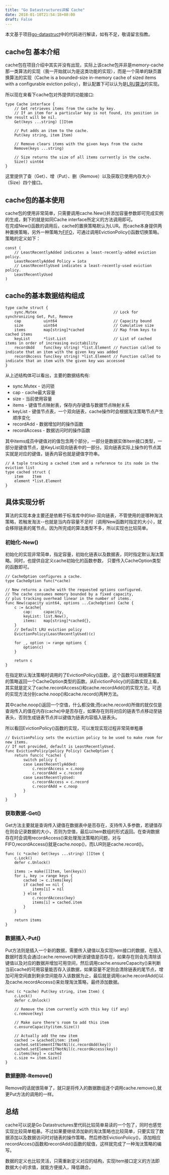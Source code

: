 ```yaml
---
title: "Go Datastructures详解 Cache"
date: 2018-01-10T21:54:18+08:00
draft: False
---
```

本文基于项目[go-datastruct](https://github.com/Workiva/go-datastructures)中的代码进行解读，如有不足，敬请留言指教。  

## cache包 基本介绍
cache包在项目介绍中其实并没有出现，实际上该cache包并非是memory-cache那一类算法的实现（我一开始就以为是这类功能的实现），而是一个简单的缺页置换算法的实现（Cache is a bounded-size in-memory cache of sized items with a configurable eviction policy），默认配置下可以认为是[LRU算法](https://en.wikipedia.org/wiki/Cache_replacement_policies#Least_Recently_Used_(LRU))的实现。  

所以现在来看下cache包对外提供的功能接口:
```
type Cache interface {
    // Get retrieves items from the cache by key.
    // If an item for a particular key is not found, its position in the result will be nil.
    Get(keys ...string) []Item

    // Put adds an item to the cache.
    Put(key string, item Item)

    // Remove clears items with the given keys from the cache
    Remove(keys ...string)

    // Size returns the size of all items currently in the cache.
    Size() uint64
}
```
这里提供了查（Get）、增（Put）、删（Remove）以及获取已使用内存大小（Size）四个接口。  

## cache包的基本使用
cache包的使用非常简单，只需要调用cache.New()并添加容量参数即可完成实例的生成，剩下的就是如同Cache interface所定义的方法调用即可。  
在完成New()函数的调用后，cache的置换策略默认为LUR。而cache本身提供两种置换策略，另外一种策略为[FIFO](https://en.wikipedia.org/wiki/Cache_replacement_policies#Last_In_First_Out_(FIFO))，可通过调用EvictionPolicy()函数切换策略。策略的定义如下：
```
const (
    // LeastRecentlyAdded indicates a least-recently-added eviction policy.
    LeastRecentlyAdded Policy = iota
    // LeastRecentlyUsed indicates a least-recently-used eviction policy.
    LeastRecentlyUsed
)
```

## cache的基本数据结构组成
```
type cache struct {
    sync.Mutex                                  // Lock for synchronizing Get, Put, Remove
    cap          uint64                         // Capacity bound
    size         uint64                         // Cumulative size
    items        map[string]*cached             // Map from keys to cached items
    keyList      *list.List                     // List of cached items in order of increasing evictability
    recordAdd    func(key string) *list.Element // Function called to indicate that an item with the given key was added
    recordAccess func(key string) *list.Element // Function called to indicate that an item with the given key was accessed
}
```
从上述结构体可以看出，主要的数据结构有:  

* sync.Mutex - 访问锁  
* cap - cache最大容量
* size - 当前使用容量
* items - 键值节点映射表，保存内存键值与数据节点映射关系
* keyList - 键值节点表，一个双向链表，cache操作时会根据淘汰策略节点产生顺序变化
* recordAdd - 数据增加时的操作函数
* recordAccess - 数据访问时的操作函数

其中items成员中键值对的值包含两个部分，一部分是数据实体Item接口类型，一部分是键值节点，是KeyList双向链表中的一部分。双向链表实际上操作的节点其实就是对应的键值，链表内容也就是键值字符串。
```
// A tuple tracking a cached item and a reference to its node in the eviction list
type cached struct {
    item    Item
    element *list.Element
}
```

## 具体实现分析
算法的实现本身主要还是依赖于标准库中的list-双向链表，不管使用的是哪种淘汰策略，若触发淘汰--也就是当内存容量不足时（调用New函数时指定的大小），就会移除链表的尾节点。因为所完成的算法类型不多，所以实现也比较简单。

### 初始化-New()
初始化的实现非常简单，指定容量，初始化链表以及数据表，同时指定默认淘汰策略。同时，也提供自定义cache初始化的函数参数， 只要传入CacheOption类型的函数即可。
```
// CacheOption configures a cache.
type CacheOption func(*cache)

// New returns a cache with the requested options configured.
// The cache consumes memory bounded by a fixed capacity,
// plus tracking overhead linear in the number of items.
func New(capacity uint64, options ...CacheOption) Cache {
    c := &cache{
        cap:     capacity,
        keyList: list.New(),
        items:   map[string]*cached{},
    }
    // Default LRU eviction policy
    EvictionPolicy(LeastRecentlyUsed)(c)

    for _, option := range options {
        option(c)
    }

    return c
}
```

在指定默认淘汰策略时调用的了EvictionPolicy()函数，这个函数可以根据需配置的策略返回一个CacheOption类型的函数。从EvictionPolicy()的函数实现上看，其实就是定义了cache.recordAccess()和cache.recordAdd()的实现方法，可选的实现方法分别cache.noop()和cache.record()两种方法。 

其中cache.noop()返回一个空值，什么都没做;而cache.record()所做的就仅仅是查询传入的值在内存(cache)中是否存在，如果存在则将对应的链表节点移动至链表头，否则生成链表节点并以键值为链表内容插入链表头。  

所以看回EvictionPolicy()函数的实现，可以发现实现过程非常简单粗暴
```
// EvictionPolicy sets the eviction policy to be used to make room for new items.
// If not provided, default is LeastRecentlyUsed.
func EvictionPolicy(policy Policy) CacheOption {
    return func(c *cache) {
        switch policy {
        case LeastRecentlyAdded:
            c.recordAccess = c.noop
            c.recordAdd = c.record
        case LeastRecentlyUsed:
            c.recordAccess = c.record
            c.recordAdd = c.noop
        }
    }
}
```

### 获取数据-Get()
Get方法主要就是查询传入键值在数据表中是否存在，支持传入多参数，若键值存在则会记录数据的大小，否则为空值，最后以Item数组的形式返回。在查询数据存在时会调用recordAccess()来处理淘汰策略的问题，对与FIFO,recordAccess()就是cache.noop()，而LUR则是cache.record()。
```
func (c *cache) Get(keys ...string) []Item {
    c.Lock()
    defer c.Unlock()

    items := make([]Item, len(keys))
    for i, key := range keys {
        cached := c.items[key]
        if cached == nil {
            items[i] = nil
        } else {
            c.recordAccess(key)
            items[i] = cached.item
        }
    }

	return items
}
```

### 数据插入-Put()
Put方法则是插入一个新的数据，需要传入键值以及实现Item接口的数据，在插入数据时首先会通过cache.remove()判断该键值是否存在，如果存在则会先清除该键值以及对应的数据并增加可用空间，然后调用cache.ensureCapacity()来判断当前cache的可用容量能否存入该数据，如果容量不足则会清除链表的尾节点，增加可用空间直到剩余空间能存入该数据为止，最后就是调用cache.recordAdd()以及cache.recordAccess()来处理淘汰策略，最终添加数据。
```
func (c *cache) Put(key string, item Item) {
    c.Lock()
    defer c.Unlock()

    // Remove the item currently with this key (if any)
    c.remove(key)

    // Make sure there's room to add this item
    c.ensureCapacity(item.Size())

    // Actually add the new item
    cached := &cached{item: item}
    cached.setElementIfNotNil(c.recordAdd(key))
    cached.setElementIfNotNil(c.recordAccess(key))
    c.items[key] = cached
    c.size += item.Size()
}
```

### 数据删除-Remove()
Remove的话就很简单了，就只是将传入的数据数组逐个调用cache.remove(),就更Put方法的调用的一样。

## 总结
cache可以说是Go Datastructures里代码比较简单易读的一个包了，同时也感觉实现比较简单粗暴。不过如果要继续添加新的淘汰策略也比较简单，只要实现了数据添加以及数据访问时对链表的操作策略，然后修改EvictionPolicy()，添加相应recordAcces()函数和recordAdd()函数的赋值，这样就完成了一种淘汰策略的编写。 

数据的定义也比较灵活，只需重新定义对应的结构，实现Item接口定义的方法即数据大小的求值，就能方便接入，降低耦合。
